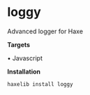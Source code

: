 # loggy

Advanced logger for Haxe

<b>Targets</b>

• Javascript


<b>Installation</b>

<code>haxelib install loggy</code>

